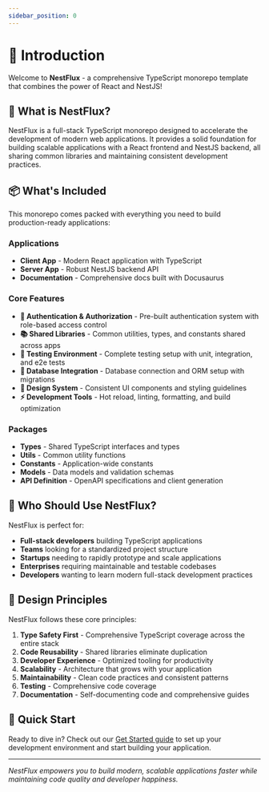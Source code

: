 ```yaml
---
sidebar_position: 0
---
```


# 🧭 Introduction

Welcome to **NestFlux** - a comprehensive TypeScript monorepo template that combines the power of React and NestJS!

## 🧰 What is NestFlux?

NestFlux is a full-stack TypeScript monorepo designed to accelerate the development of modern web applications. It provides a solid foundation for building scalable applications with a React frontend and NestJS backend, all sharing common libraries and maintaining consistent development practices.

## 📦 What's Included

This monorepo comes packed with everything you need to build production-ready applications:

### Applications
- **Client App** - Modern React application with TypeScript
- **Server App** - Robust NestJS backend API
- **Documentation** - Comprehensive docs built with Docusaurus

### Core Features
- **🔐 Authentication & Authorization** - Pre-built authentication system with role-based access control
- **📚 Shared Libraries** - Common utilities, types, and constants shared across apps
- **🧪 Testing Environment** - Complete testing setup with unit, integration, and e2e tests
- **💾 Database Integration** - Database connection and ORM setup with migrations
- **🎨 Design System** - Consistent UI components and styling guidelines
- **⚡ Development Tools** - Hot reload, linting, formatting, and build optimization

### Packages
- **Types** - Shared TypeScript interfaces and types
- **Utils** - Common utility functions
- **Constants** - Application-wide constants
- **Models** - Data models and validation schemas
- **API Definition** - OpenAPI specifications and client generation

## 👤 Who Should Use NestFlux?

NestFlux is perfect for:

- **Full-stack developers** building TypeScript applications
- **Teams** looking for a standardized project structure
- **Startups** needing to rapidly prototype and scale applications
- **Enterprises** requiring maintainable and testable codebases
- **Developers** wanting to learn modern full-stack development practices

## 🎯 Design Principles

NestFlux follows these core principles:

1. **Type Safety First** - Comprehensive TypeScript coverage across the entire stack
2. **Code Reusability** - Shared libraries eliminate duplication
3. **Developer Experience** - Optimized tooling for productivity
4. **Scalability** - Architecture that grows with your application
5. **Maintainability** - Clean code practices and consistent patterns
6. **Testing** - Comprehensive code coverage
7. **Documentation** - Self-documenting code and comprehensive guides

## 🚀 Quick Start

Ready to dive in? Check out our [Get Started guide](/docs/nestflux/getting-started) to set up your development environment and start building your application.

---

*NestFlux empowers you to build modern, scalable applications faster while maintaining code quality and developer happiness.*
